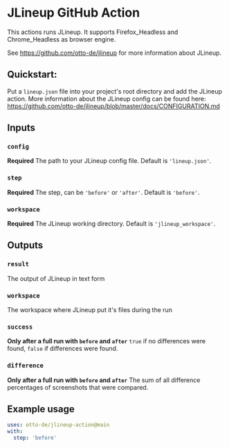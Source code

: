 # JLineup GitHub Action

This actions runs JLineup. It supports Firefox_Headless and Chrome_Headless as browser engine.

See https://github.com/otto-de/jlineup for more information about JLineup. 

## Quickstart:

Put a `lineup.json` file into your project's root directory and add the JLineup action. More information about the JLineup config can be found here: https://github.com/otto-de/jlineup/blob/master/docs/CONFIGURATION.md


## Inputs

### `config`

**Required** The path to your JLineup config file. Default is `'lineup.json'`.

### `step`

**Required** The step, can be `'before'` or `'after'`. Default is `'before'`.

### `workspace`

**Required** The JLineup working directory. Default is `'jlineup_workspace'`.

## Outputs

### `result`

The output of JLineup in text form

### `workspace`

The workspace where JLineup put it's files during the run

### `success` 

**Only after a full run with `before` and `after`** `true` if no differences were found, `false` if differences were found.

### `difference`

**Only after a full run with `before` and `after`** The sum of all difference percentages of screenshots that were compared.

## Example usage

```yaml
uses: otto-de/jlineup-action@main
with:
  step: 'before'
```
